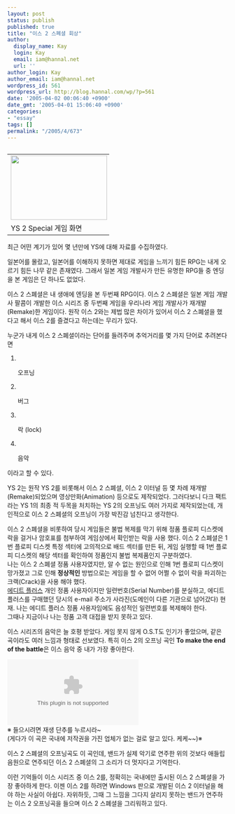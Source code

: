 ```yaml
---
layout: post
status: publish
published: true
title: "이스 2 스폐셜 회상"
author:
  display_name: Kay
  login: Kay
  email: iam@hannal.net
  url: ''
author_login: Kay
author_email: iam@hannal.net
wordpress_id: 561
wordpress_url: http://blog.hannal.com/wp/?p=561
date: '2005-04-02 00:06:40 +0900'
date_gmt: '2005-04-01 15:06:40 +0900'
categories:
- "essay"
tags: []
permalink: "/2005/4/673"
---
```

<table align="left">
<tr>
<td style="padding-right:5"><center><img src="http://blog.hannal.com/tt-attach/0401/050401225831595661/102356.gif" width="220" height="147"/></center></td>
</tr>
<tr>
<td class="centerphoto"> YS 2 Special 게임 화면</td>
</tr>
</table>
<p>최근 어떤 계기가 있어 몇 년만에 YS에 대해 자료를 수집하였다.</p>
<p>일본어를 몰랐고, 일본어를 이해하지 못하면 제대로 게임을 느끼기 힘든 RPG는 내게 오르기 힘든 나무 같은 존재였다. 그래서 일본 게임 개발사가 만든 유명한 RPG들 중 엔딩을 본 게임은 단 하나도 없었다.</p>
<p>이스 2 스폐셜은 내 생애에 엔딩을 본 두번째 RPG이다. 이스 2 스폐셜은 일본 게임 개발사 팔콤이 개발한 이스 시리즈 중 두번째 게임을 우리나라 게임 개발사가 재개발(Remake)한 게임이다. 원작 이스 2와는 제법 많은 차이가 있어서 이스 2 스폐셜을 했다고 해서 이스 2를 즐겼다고 하는데는 무리가 있다.</p>
<p>누군가 내게 이스 2 스폐셜이라는 단어를 들려주며 추억거리를 몇 가지 단어로 추려본다면
<ol>
<li></li>
<p> 오프닝</p>
<li></li>
<p>버그</p>
<li></li>
<p>락 (lock)</p>
<li></li>
<p>음악</ol>
<p>이라고 할 수 있다.</p>
<p>YS 2는 원작 YS 2를 비롯해서 이스 2 스폐셜, 이스 2 이터널 등 몇 차례 재개발(Remake)되었으며 영상만화(Animation) 등으로도 제작되었다. 그러다보니 다크 팩트라는 YS 1의 최종 적 두목을 처치하는 YS 2의 오프닝도 여러 가지로 제작되었는데, 개인적으로 이스 2 스폐셜의 오프닝이 가장 박진감 넘친다고 생각한다.</p>
<p>이스 2 스폐셜을 비롯하여 당시 게임들은 불법 복제를 막기 위해 정품 플로피 디스켓에 락을 걸거나 암호표를 첨부하여 게임상에서 확인받는 락을 사용 했다. 이스 2 스폐셜은 1번 플로피 디스켓 특정 섹터에 고의적으로 배드 섹터를 만든 뒤, 게임 실행할 때 1번 플로피 디스켓의 해당 섹터를 확인하여 정품인지 불법 복제품인지 구분하였다.<br />
나는 이스 2 스폐셜 정품 사용자였지만, 알 수 없는 원인으로 인해 1번 플로피 디스켓이 망가졌고 그로 인해 <b>정상적인</b> 방법으로는 게임을 할 수 없어 어쩔 수 없이 락을 파괴하는 크랙(Crack)을 사용 해야 했다.<br />
<a href="http://www.editplus.com">에디트 플러스</a> 개인 정품 사용자이지만 일련번호(Serial Number)를 분실하고, 에디트 플러스를 구매했던 당시의 e-mail 주소가 사라진(도메인이 다른 기관으로 넘어갔다) 현재. 나는 에디트 플러스 정품 사용자임에도 음성적인 일련번호를 복제해야 한다.<br />
그때나 지금이나 나는 정품 고객 대접을 받지 못하고 있다.</p>
<p>이스 시리즈의 음악은 늘 호평 받았다. 게임 못지 않게 O.S.T도 인기가 좋았으며, 같은 곡이라도 여러 느낌과 형태로 선보였다. 특히 이스 2의 오프닝 곡인 <b>To make the end of the battle</b>은 이스 음악 중 내가 가장 좋아한다.</p>
<p><embed src="mms://wm-002.cafe24.com/loathing/music/ys2-to_make_the_end_of_the_battle.wma" autostart="0" type="application/x-mplayer2"/><br />
※ 들으시려면 재생 단추를 누르시라~<br />
(게다가 이 곡은 국내에 저작권을 가진 업체가 없는 걸로 알고 있다. 케케~~)※</p>
<p>이스 2 스폐셜의 오프닝곡도 이 곡인데, 밴드가 실제 악기로 연주한 위의 것보다 애들립 음원으로 연주되던 이스 2 스폐셜의 그 소리가 더 멋지다고 기억한다.</p>
<p>
이런 기억들이 이스 시리즈 중 이스 2를, 정확히는 국내에만 출시된 이스 2 스폐셜을 가장 좋아하게 한다. 이젠 이스 2를 하려면 Windows 판으로 개발된 이스 2 이터널을 해야 하는 사실이 아쉽다. 자위하듯, 그때 그 느낌을 그다지 살리지 못하는 밴드가 연주하는 이스 2 오프닝곡을 들으며 이스 2 스폐셜을 그리워하고 있다.</p>

